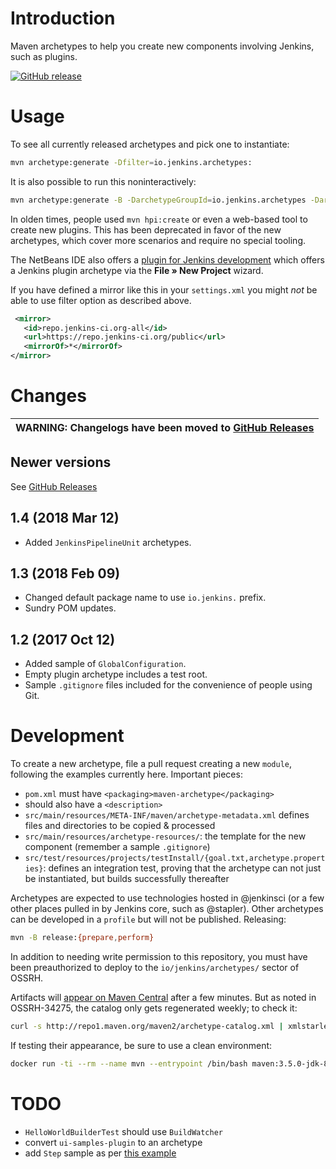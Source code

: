 # Introduction

Maven archetypes to help you create new components involving Jenkins, such as plugins.

[![GitHub release](https://img.shields.io/github/release/jenkinsci/archetypes.svg?label=release)](https://github.com/jenkinsci/archetypes/releases/latest)

# Usage

To see all currently released archetypes and pick one to instantiate:

```sh
mvn archetype:generate -Dfilter=io.jenkins.archetypes:
```

It is also possible to run this noninteractively:

```sh
mvn archetype:generate -B -DarchetypeGroupId=io.jenkins.archetypes -DarchetypeArtifactId=empty-plugin -DhostOnJenkinsGitHub=true -DarchetypeVersion=1.1 -DartifactId=somefeature
```

In olden times, people used `mvn hpi:create` or even a web-based tool to create new plugins.
This has been deprecated in favor of the new archetypes, which cover more scenarios and require no special tooling.

The NetBeans IDE also offers a [plugin for Jenkins development](https://github.com/stapler/netbeans-stapler-plugin/blob/master/README.md) which offers a Jenkins plugin archetype via the **File » New Project** wizard.

If you have defined a mirror like this in your `settings.xml` you might _not_ be able to use filter option as described above.
```xml
 <mirror>
   <id>repo.jenkins-ci.org-all</id>
   <url>https://repo.jenkins-ci.org/public</url>
   <mirrorOf>*</mirrorOf>
</mirror>
```

# Changes

| WARNING: Changelogs have been moved to [GitHub Releases](https://github.com/jenkinsci/archetypes/releases) |
| --- |

## Newer versions

See [GitHub Releases](https://github.com/jenkinsci/archetypes/releases)

## 1.4 (2018 Mar 12)

* Added `JenkinsPipelineUnit` archetypes.

## 1.3 (2018 Feb 09)

* Changed default package name to use `io.jenkins.` prefix.
* Sundry POM updates.

## 1.2 (2017 Oct 12)

* Added sample of `GlobalConfiguration`.
* Empty plugin archetype includes a test root.
* Sample `.gitignore` files included for the convenience of people using Git.

# Development

To create a new archetype, file a pull request creating a new `module`, following the examples currently here. Important pieces:

* `pom.xml` must have `<packaging>maven-archetype</packaging>`
* should also have a `<description>`
* `src/main/resources/META-INF/maven/archetype-metadata.xml` defines files and directories to be copied & processed
* `src/main/resources/archetype-resources/`: the template for the new component (remember a sample `.gitignore`)
* `src/test/resources/projects/testInstall/{goal.txt,archetype.properties}`: defines an integration test, proving that the archetype can not just be instantiated, but builds successfully thereafter

Archetypes are expected to use technologies hosted in @jenkinsci (or a few other places pulled in by Jenkins core, such as @stapler).
Other archetypes can be developed in a `profile` but will not be published.
Releasing:

```sh
mvn -B release:{prepare,perform}
```

In addition to needing write permission to this repository, you must have been preauthorized to deploy to the `io/jenkins/archetypes/` sector of OSSRH.

Artifacts will [appear on Maven Central](http://repo1.maven.org/maven2/io/jenkins/archetypes/) after a few minutes.
But as noted in OSSRH-34275, the catalog only gets regenerated weekly; to check it:

```sh
curl -s http://repo1.maven.org/maven2/archetype-catalog.xml | xmlstarlet sel -R -I -t -c '//archetype[groupId="io.jenkins.archetypes"]'
```

If testing their appearance, be sure to use a clean environment:

```sh
docker run -ti --rm --name mvn --entrypoint /bin/bash maven:3.5.0-jdk-8
```

# TODO

* `HelloWorldBuilderTest` should use `BuildWatcher`
* convert `ui-samples-plugin` to an archetype
* add `Step` sample as per [this example](https://github.com/jglick/wfdev/blob/pipeline/src/main/java/demo/CountGreetingsStep.java)
